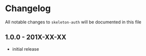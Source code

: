 # Changelog

All notable changes to `skeleton-auth` will be documented in this file

## 1.0.0 - 201X-XX-XX

- initial release
